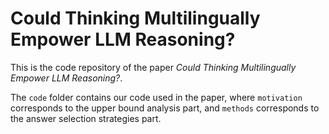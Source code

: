 # Could Thinking Multilingually Empower LLM Reasoning?

This is the code repository of the paper *Could Thinking Multilingually Empower LLM Reasoning?*.

The `code` folder contains our code used in the paper, where `motivation` corresponds to the upper bound analysis part, and `methods` corresponds to the answer selection strategies part.
